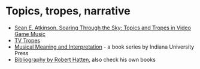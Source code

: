 # Topics, tropes, narrative

- [Sean E. Atkinson. Soaring Through the Sky: Topics and Tropes in Video Game Music](https://mtosmt.org/issues/mto.19.25.2/mto.19.25.2.atkinson.html)
- [TV Tropes](https://tvtropes.org/pmwiki/pmwiki.php/Main/MusicTropes)
- [Musical Meaning and Interpretation](https://www.prestomusic.com/books/series/154/browse) - a book series by Indiana University Press
- [Bibliography by Robert Hatten](https://intranet.music.indiana.edu/departments/academic/music-theory/course-topics/t658_s04_hatten.html), also check his own books
